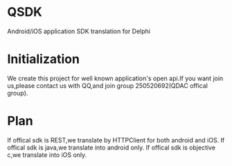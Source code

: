# QSDK
Android/iOS application SDK translation for Delphi

# Initialization

We create this project for well known application's open api.If you want join us,please contact us with QQ,and join group 250520692(QDAC offical group).

# Plan

If offical sdk is REST,we translate by HTTPClient for both android and iOS.
If offical sdk is java,we translate into android only.
If offical sdk is objective c,we translate into iOS only.
